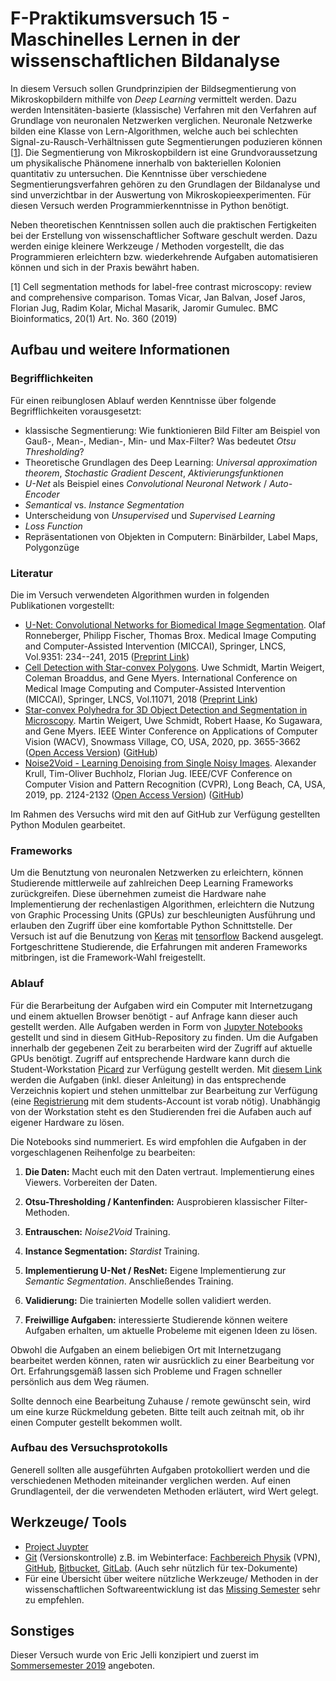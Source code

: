 # F-Praktikumsversuch 15 - Maschinelles Lernen in der wissenschaftlichen Bildanalyse
In diesem Versuch sollen Grundprinzipien der Bildsegmentierung von Mikroskopbildern mithilfe von *Deep Learning* vermittelt werden. Dazu werden Intensitäten-basierte (klassische) Verfahren mit den Verfahren auf Grundlage von neuronalen Netzwerken verglichen. Neuronale Netzwerke bilden eine Klasse von Lern-Algorithmen, welche auch bei schlechten Signal-zu-Rausch-Verhältnissen gute Segmentierungen poduzieren können [[1](https://bmcbioinformatics.biomedcentral.com/track/pdf/10.1186/s12859-019-2880-8)]. Die Segmentierung von Mikroskopbildern ist eine Grundvoraussetzung um physikalische Phänomene innerhalb von bakteriellen Kolonien quantitativ zu untersuchen. Die Kenntnisse über verschiedene Segmentierungsverfahren gehören zu den Grundlagen der Bildanalyse und sind unverzichtbar in der Auswertung von Mikroskopieexperimenten. Für diesen Versuch werden Programmierkenntnisse in Python benötigt.

Neben theoretischen Kenntnissen sollen auch die praktischen Fertigkeiten bei der Erstellung von wissenschaftlicher Software geschult werden. Dazu werden einige kleinere Werkzeuge / Methoden vorgestellt, die das Programmieren erleichtern bzw. wiederkehrende Aufgaben automatisieren können und sich in der Praxis bewährt haben.

[1] Cell segmentation methods for label-free contrast microscopy: review and comprehensive comparison. Tomas Vicar, Jan Balvan, Josef Jaros, Florian Jug, Radim Kolar, Michal Masarik, Jaromir Gumulec.
BMC Bioinformatics, 20(1) Art. No. 360 (2019) 

## Aufbau und weitere Informationen
### Begrifflichkeiten
Für einen reibunglosen Ablauf werden Kenntnisse über folgende Begrifflichkeiten vorausgesetzt:
- klassische Segmentierung: Wie funktionieren Bild Filter am Beispiel von Gauß-, Mean-, Median-, Min- und Max-Filter? Was bedeutet *Otsu Thresholding*?
- Theoretische Grundlagen des Deep Learning: *Universal approximation theorem*, *Stochastic Gradient Descent*, *Aktivierungsfunktionen*
- *U-Net* als Beispiel eines *Convolutional Neuronal Network* / *Auto-Encoder*
- *Semantical* vs. *Instance Segmentation*
- Unterscheidung von *Unsupervised* und *Supervised Learning*
- *Loss Function*
- Repräsentationen von Objekten in Computern: Binärbilder, Label Maps, Polygonzüge

### Literatur
Die im Versuch verwendeten Algorithmen wurden in folgenden Publikationen vorgestellt:
- [U-Net: Convolutional Networks for Biomedical Image Segmentation](https://link.springer.com/chapter/10.1007/978-3-319-24574-4_28). Olaf Ronneberger, Philipp Fischer, Thomas Brox.
Medical Image Computing and Computer-Assisted Intervention (MICCAI), Springer, LNCS, Vol.9351: 234--241, 2015 ([Preprint Link](https://arxiv.org/abs/1505.04597))
- [Cell Detection with Star-convex Polygons](https://link.springer.com/chapter/10.1007/978-3-030-00934-2_30).
Uwe Schmidt, Martin Weigert, Coleman Broaddus, and Gene Myers.
International Conference on Medical Image Computing and Computer-Assisted Intervention (MICCAI), Springer, LNCS, Vol.11071, 2018 ([Preprint Link](https://arxiv.org/abs/1806.03535))
- [Star-convex Polyhedra for 3D Object Detection and Segmentation in Microscopy](https://ieeexplore.ieee.org/document/9093435). Martin Weigert, Uwe Schmidt, Robert Haase, Ko Sugawara, and Gene Myers. IEEE Winter Conference on Applications of Computer Vision (WACV), Snowmass Village, CO, USA, 2020, pp. 3655-3662 ([Open Access Version](http://openaccess.thecvf.com/content_WACV_2020/papers/Weigert_Star-convex_Polyhedra_for_3D_Object_Detection_and_Segmentation_in_Microscopy_WACV_2020_paper.pdf)) ([GitHub](https://github.com/mpicbg-csbd/stardist))
- [Noise2Void - Learning Denoising from Single Noisy Images](https://ieeexplore.ieee.org/abstract/document/8954066). Alexander Krull, Tim-Oliver Buchholz, Florian Jug.
IEEE/CVF Conference on Computer Vision and Pattern Recognition (CVPR), Long Beach, CA, USA, 2019, pp. 2124-2132 ([Open Access Version](http://openaccess.thecvf.com/content_CVPR_2019/papers/Krull_Noise2Void_-_Learning_Denoising_From_Single_Noisy_Images_CVPR_2019_paper.pdf)) ([GitHub](https://github.com/juglab/n2v))

Im Rahmen des Versuchs wird mit den auf GitHub zur Verfügung gestellten Python Modulen gearbeitet.

### Frameworks
Um die Benutztung von neuronalen Netzwerken zu erleichtern, können Studierende mittlerweile auf zahlreichen Deep Learning Frameworks zurückgreifen. Diese übernehmen zumeist die Hardware nahe Implementierung der rechenlastigen Algorithmen, erleichtern die Nutzung von Graphic Processing Units (GPUs) zur beschleunigten Ausführung und erlauben den Zugriff über eine komfortable Python Schnittstelle. Der Versuch ist auf die Benutzung von [Keras](https://keras.io/) mit [tensorflow](https://www.tensorflow.org/) Backend ausgelegt. Fortgeschrittene Studierende, die Erfahrungen mit anderen Frameworks mitbringen, ist die Framework-Wahl freigestellt.

### Ablauf
Für die Berarbeitung der Aufgaben wird ein Computer mit Internetzugang und einem aktuellen Browser benötigt - auf Anfrage kann dieser auch gestellt werden. Alle Aufgaben werden in Form von [Jupyter Notebooks](https://jupyter.org/) gestellt und sind in diesem GitHub-Repository zu finden. Um die Aufgaben innerhalb der gegebenen Zeit zu berarbeiten wird der Zugriff auf aktuelle GPUs benötigt. Zugriff auf entsprechende Hardware kann durch die Student-Workstation [Picard](https://picard.physik.uni-marburg.de) zur Verfügung gestellt werden. Mit [diesem Link](https://picard.physik.uni-marburg.de/jupyterhub/hub/user-redirect/git-pull?repo=https%3A%2F%2Fgithub.com%2Fpicard-mr%2Ffprak-maschinelles-lernen-v15&urlpath=tree%2Ffprak-maschinelles-lernen-v15%2F) werden die Aufgaben (inkl. dieser Anleitung) in das entsprechende Verzeichnis kopiert und stehen unmittelbar zur Bearbeitung zur Verfügung (eine [Registrierung](https://picard.physik.uni-marburg.de/shibboleth/) mit dem students-Account ist vorab nötig). Unabhängig von der Workstation steht es den Studierenden frei die Aufaben auch auf eigener Hardware zu lösen.

Die Notebooks sind nummeriert. Es wird empfohlen die Aufgaben in der vorgeschlagenen Reihenfolge zu bearbeiten:
1. **Die Daten:** Macht euch mit den Daten vertraut. Implementierung eines Viewers. Vorbereiten der Daten.
5. **Otsu-Thresholding / Kantenfinden:** Ausprobieren klassischer Filter-Methoden.
10. **Entrauschen:** *Noise2Void* Training.
20. **Instance Segmentation:** *Stardist* Training.
30. **Implementierung U-Net / ResNet:** Eigene Implementierung zur *Semantic Segmentation*. Anschließendes Training.
40. **Validierung:** Die trainierten Modelle sollen validiert werden.

60. **Freiwillige Aufgaben:** interessierte Studierende können weitere Aufgaben erhalten, um aktuelle Probeleme mit eigenen Ideen zu lösen.

Obwohl die Aufgaben an einem beliebigen Ort mit Internetzugang bearbeitet werden können, raten wir ausrücklich zu einer Bearbeitung vor Ort. Erfahrungsgemäß lassen sich Probleme und Fragen schneller persönlich aus dem Weg räumen.

Sollte dennoch eine Bearbeitung Zuhause / remote gewünscht sein, wird um eine kurze Rückmeldung gebeten. Bitte teilt auch zeitnah mit, ob ihr einen Computer gestellt bekommen wollt.

### Aufbau des Versuchsprotokolls
Generell sollten alle ausgeführten Aufgaben protokolliert werden und die verschiedenen Methoden miteinander verglichen werden. Auf einen Grundlagenteil, der die verwendeten Methoden erläutert, wird Wert gelegt.

## Werkzeuge/ Tools
* [Project Juypter](https://jupyter.org/)
* [Git](https://git-scm.com/) (Versionskontrolle) z.B. im Webinterface: [Fachbereich Physik](https://git.physik.uni-marburg.de/) (VPN), [GitHub](https://github.com/), [Bitbucket](https://bitbucket.org/product/), [GitLab](https://about.gitlab.com/). (Auch sehr nützlich für tex-Dokumente)
* Für eine Übersicht über weitere nützliche Werkzeuge/ Methoden in der wissenschaftlichen Softwareentwicklung ist das [Missing Semester](https://git-scm.com/) sehr zu empfehlen.

## Sonstiges
Dieser Versuch wurde von Eric Jelli konzipiert und zuerst im [Sommersemester 2019](https://git.physik.uni-marburg.de/Jelli/f_praktikum_sose_v15) angeboten.
